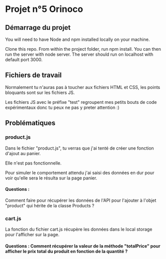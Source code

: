 # Projet n°5 Orinoco

## Démarrage du projet

You will need to have Node and npm installed locally on your machine.

Clone this repo. From within the project folder, run npm install. You can then run the server with node server. The server should run on localhost with default port 3000. 

## Fichiers de travail

Normalement tu n'auras pas à toucher aux fichiers HTML et CSS, les points bloquants sont sur les fichiers JS.

Les fichiers JS avec le préfixe "test" regroupent mes petits bouts de code expérimentaux donc tu peux ne pas y preter attention :)

## Problématiques

### product.js

Dans le fichier "product.js", tu verras que j'ai tenté de créer une fonction d'ajout au panier.

Elle n'est pas fonctionnelle.

Pour simuler le comportement attendu j'ai saisi des données en dur pour voir qu'elle sera le résulta sur la page panier.

#### Questions :

Comment faire pour récupérer les données de l'API pour l'ajouter à l'objet "product" qui hérite de la classe Products ?

### cart.js

La fonction du fichier cart.js récupère les données dans le local storage pour l'afficher sur la page.

#### Questions : Comment récupérer la valeur de la méthode "totalPrice" pour afficher le prix total du produit en fonction de la quantité ?



